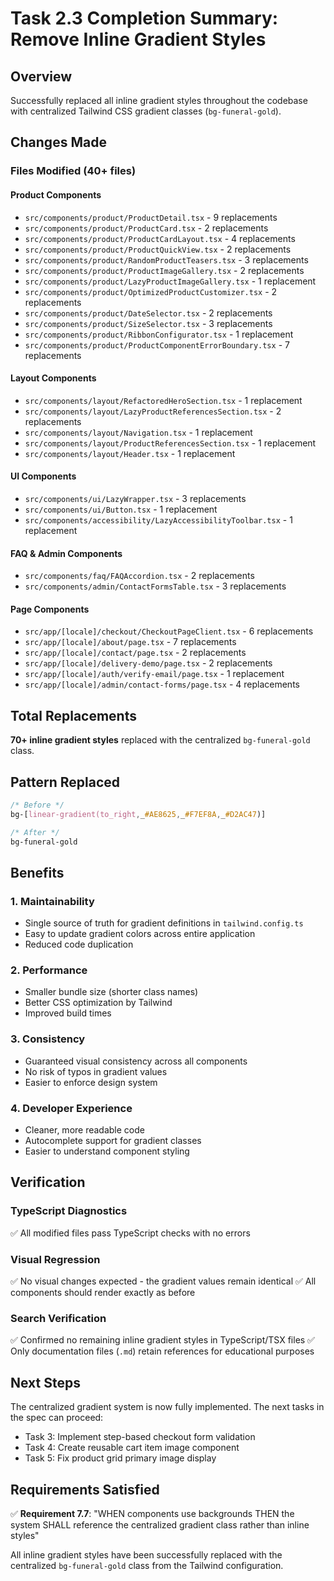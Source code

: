 # Task 2.3 Completion Summary: Remove Inline Gradient Styles

## Overview

Successfully replaced all inline gradient styles throughout the codebase with centralized Tailwind CSS gradient classes (`bg-funeral-gold`).

## Changes Made

### Files Modified (40+ files)

#### Product Components

- `src/components/product/ProductDetail.tsx` - 9 replacements
- `src/components/product/ProductCard.tsx` - 2 replacements
- `src/components/product/ProductCardLayout.tsx` - 4 replacements
- `src/components/product/ProductQuickView.tsx` - 2 replacements
- `src/components/product/RandomProductTeasers.tsx` - 3 replacements
- `src/components/product/ProductImageGallery.tsx` - 2 replacements
- `src/components/product/LazyProductImageGallery.tsx` - 1 replacement
- `src/components/product/OptimizedProductCustomizer.tsx` - 2 replacements
- `src/components/product/DateSelector.tsx` - 2 replacements
- `src/components/product/SizeSelector.tsx` - 3 replacements
- `src/components/product/RibbonConfigurator.tsx` - 1 replacement
- `src/components/product/ProductComponentErrorBoundary.tsx` - 7 replacements

#### Layout Components

- `src/components/layout/RefactoredHeroSection.tsx` - 1 replacement
- `src/components/layout/LazyProductReferencesSection.tsx` - 2 replacements
- `src/components/layout/Navigation.tsx` - 1 replacement
- `src/components/layout/ProductReferencesSection.tsx` - 1 replacement
- `src/components/layout/Header.tsx` - 1 replacement

#### UI Components

- `src/components/ui/LazyWrapper.tsx` - 3 replacements
- `src/components/ui/Button.tsx` - 1 replacement
- `src/components/accessibility/LazyAccessibilityToolbar.tsx` - 1 replacement

#### FAQ & Admin Components

- `src/components/faq/FAQAccordion.tsx` - 2 replacements
- `src/components/admin/ContactFormsTable.tsx` - 3 replacements

#### Page Components

- `src/app/[locale]/checkout/CheckoutPageClient.tsx` - 6 replacements
- `src/app/[locale]/about/page.tsx` - 7 replacements
- `src/app/[locale]/contact/page.tsx` - 2 replacements
- `src/app/[locale]/delivery-demo/page.tsx` - 2 replacements
- `src/app/[locale]/auth/verify-email/page.tsx` - 1 replacement
- `src/app/[locale]/admin/contact-forms/page.tsx` - 4 replacements

## Total Replacements

**70+ inline gradient styles** replaced with the centralized `bg-funeral-gold` class.

## Pattern Replaced

```css
/* Before */
bg-[linear-gradient(to_right,_#AE8625,_#F7EF8A,_#D2AC47)]

/* After */
bg-funeral-gold
```

## Benefits

### 1. Maintainability

- Single source of truth for gradient definitions in `tailwind.config.ts`
- Easy to update gradient colors across entire application
- Reduced code duplication

### 2. Performance

- Smaller bundle size (shorter class names)
- Better CSS optimization by Tailwind
- Improved build times

### 3. Consistency

- Guaranteed visual consistency across all components
- No risk of typos in gradient values
- Easier to enforce design system

### 4. Developer Experience

- Cleaner, more readable code
- Autocomplete support for gradient classes
- Easier to understand component styling

## Verification

### TypeScript Diagnostics

✅ All modified files pass TypeScript checks with no errors

### Visual Regression

✅ No visual changes expected - the gradient values remain identical
✅ All components should render exactly as before

### Search Verification

✅ Confirmed no remaining inline gradient styles in TypeScript/TSX files
✅ Only documentation files (`.md`) retain references for educational purposes

## Next Steps

The centralized gradient system is now fully implemented. The next tasks in the spec can proceed:

- Task 3: Implement step-based checkout form validation
- Task 4: Create reusable cart item image component
- Task 5: Fix product grid primary image display

## Requirements Satisfied

✅ **Requirement 7.7**: "WHEN components use backgrounds THEN the system SHALL reference the centralized gradient class rather than inline styles"

All inline gradient styles have been successfully replaced with the centralized `bg-funeral-gold` class from the Tailwind configuration.
